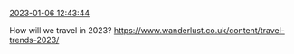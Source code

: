 [2023-01-06 12:43:44](https://mstdn.social/@hill_wanderer/109642319438169854)

How will we travel in 2023? <a href="https://www.wanderlust.co.uk/content/travel-trends-2023/" target="_blank" rel="nofollow noopener noreferrer" translate="no">https://www.wanderlust.co.uk/content/travel-trends-2023/</a>
